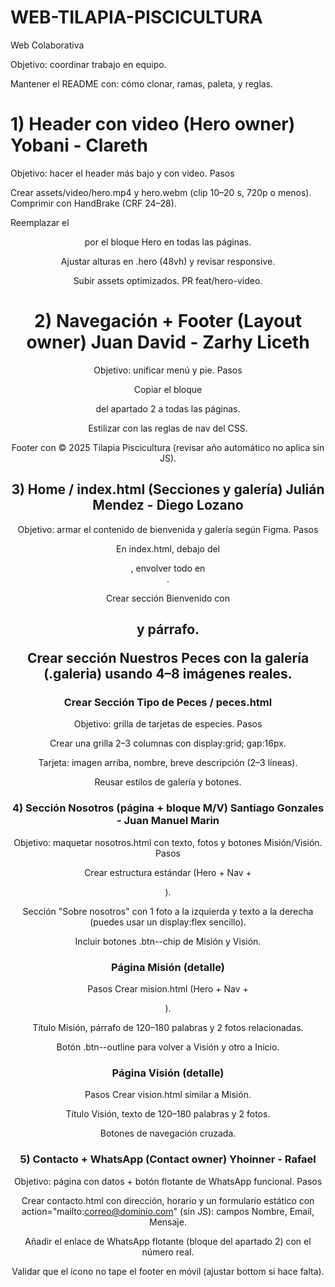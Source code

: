 # WEB-TILAPIA-PISCICULTURA
Web Colaborativa

Objetivo: coordinar trabajo en equipo. 

Mantener el README con: cómo clonar, ramas, paleta, y reglas.

# 1) Header con video (Hero owner) Yobani - Clareth

Objetivo: hacer el header más bajo y con video. Pasos

Crear assets/video/hero.mp4 y hero.webm (clip 10–20 s, 720p o menos). Comprimir con HandBrake (CRF 24–28). 

Reemplazar el <header> por el bloque Hero en todas las páginas.

Ajustar alturas en .hero (48vh) y revisar responsive.

Subir assets optimizados. PR feat/hero-video.

# 2) Navegación + Footer (Layout owner) Juan David - Zarhy Liceth

Objetivo: unificar menú y pie. Pasos

Copiar el bloque <nav> del apartado 2 a todas las páginas.

Estilizar con las reglas de nav del CSS.

Footer con &copy; 2025 Tilapia Piscicultura (revisar año automático no aplica sin JS).

# 3) Home / index.html (Secciones y galería) Julián Mendez - Diego Lozano

Objetivo: armar el contenido de bienvenida y galería según Figma. Pasos

En index.html, debajo del <nav>, envolver todo en <main class="container">.

Crear sección Bienvenido con <h2 class="h2"> y párrafo.

Crear sección Nuestros Peces con la galería (.galeria) usando 4–8 imágenes reales.

# Crear Sección Tipo de Peces / peces.html

Objetivo: grilla de tarjetas de especies. Pasos

Crear una grilla 2–3 columnas con display:grid; gap:16px.

Tarjeta: imagen arriba, nombre, breve descripción (2–3 líneas).

Reusar estilos de galería y botones.

# 4) Sección Nosotros (página + bloque M/V) Santiago Gonzales - Juan Manuel Marin 

Objetivo: maquetar nosotros.html con texto, fotos y botones Misión/Visión. Pasos

Crear estructura estándar (Hero + Nav + <main class="container">).

Sección "Sobre nosotros" con 1 foto a la izquierda y texto a la derecha (puedes usar un display:flex sencillo).

Incluir botones .btn--chip de Misión y Visión.

# Página Misión (detalle)

Pasos Crear mision.html (Hero + Nav + <main class="container">).

Título Misión, párrafo de 120–180 palabras y 2 fotos relacionadas.

Botón .btn--outline para volver a Visión y otro a Inicio.

# Página Visión (detalle)

Pasos Crear vision.html similar a Misión.

Título Visión, texto de 120–180 palabras y 2 fotos.

Botones de navegación cruzada.

# 5) Contacto + WhatsApp (Contact owner) Yhoinner - Rafael

Objetivo: página con datos + botón flotante de WhatsApp funcional. Pasos

Crear contacto.html con dirección, horario y un formulario estático con action="mailto:correo@dominio.com" (sin JS): campos Nombre, Email, Mensaje.

Añadir el enlace de WhatsApp flotante (bloque del apartado 2) con el número real.

Validar que el ícono no tape el footer en móvil (ajustar bottom si hace falta).
